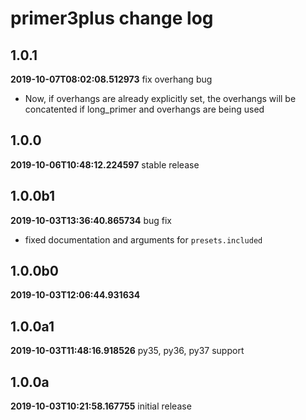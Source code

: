 # primer3plus change log
## 1.0.1
**2019-10-07T08:02:08.512973**
fix overhang bug

 - Now, if overhangs are already explicitly set, the overhangs will be concatented if long_primer and overhangs are being used


## 1.0.0
**2019-10-06T10:48:12.224597**
stable release




## 1.0.0b1
**2019-10-03T13:36:40.865734**
bug fix

 - fixed documentation and arguments for `presets.included`


## 1.0.0b0
**2019-10-03T12:06:44.931634**





## 1.0.0a1
**2019-10-03T11:48:16.918526**
py35, py36, py37 support




## 1.0.0a
**2019-10-03T10:21:58.167755**
initial release


